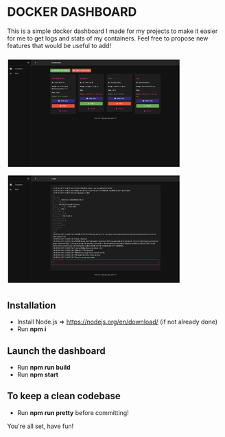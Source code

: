 # DOCKER DASHBOARD

This is a simple docker dashboard I made for my projects to make it easier for
me to get logs and stats of my containers.
Feel free to propose new features that would be useful to add!

[<img src="https://raw.githubusercontent.com/SebMenozzi/docker-dashboard/master/images/containers.png" align="center" width="400" hspace="2" vspace="10">](https://raw.githubusercontent.com/SebMenozzi/docker-dashboard/master/images/containers.png)
[<img src="https://raw.githubusercontent.com/SebMenozzi/docker-dashboard/master/images/logs.png" align="center" width="400" hspace="2" vspace="10">](https://raw.githubusercontent.com/SebMenozzi/docker-dashboard/master/images/logs.png)

## Installation

-   Install Node.js => https://nodejs.org/en/download/ (if not already done)
-   Run **npm i**

## Launch the dashboard

-   Run **npm run build**
-   Run **npm start**

## To keep a clean codebase

-   Run **npm run pretty** before committing!

You're all set, have fun!
